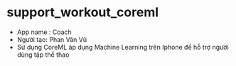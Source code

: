 # support_workout_coreml
- App name : Coach
- Người tạo: Phan Văn Vũ
- Sử dụng CoreML áp dụng Machine Learning trên Iphone để hỗ trợ người dùng tập thể thao
